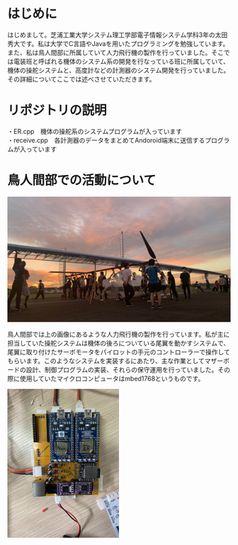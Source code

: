 # はじめに

はじめまして。芝浦工業大学システム理工学部電子情報システム学科3年の太田秀大です。私は大学でC言語やJavaを用いたプログラミングを勉強しています。また、私は鳥人間部に所属していて人力飛行機の製作を行っていました。そこでは電装班と呼ばれる機体のシステム系の開発を行なっている班に所属していて、機体の操舵システムと、高度計などの計測器のシステム開発を行っていました。その詳細についてここでは述べさせていただきます。

# リポジトリの説明
・ER.cpp　機体の操舵系のシステムプログラムが入っています <br>
・receive.cpp　各計測器のデータをまとめてAndoroid端末に送信するプログラムが入っています

# 鳥人間部での活動について
![s280.jpg](https://github.com/Hide929/portforio/blob/main/document/s280.jpg)

鳥人間部では上の画像にあるような人力飛行機の製作を行っています。私が主に担当していた操舵システムは機体の後ろについている尾翼を動かすシステムで、尾翼に取り付けたサーボモータをパイロットの手元のコントローラーで操作してもらいます。このようなシステムを実装するにあたり、主な作業としてマザーボードの設計、制御プログラムの実装、それらの保守運用を行っていました。その際に使用していたマイクロコンピュータはmbed1768というものです。

<img src="https://github.com/Hide929/portforio/blob/main/document/%E5%9F%BA%E7%9B%A4%20S-270.jpg" width="50%">
